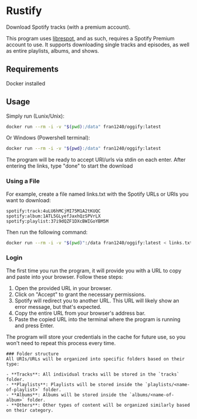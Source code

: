 # Rustify
Download Spotify tracks (with a premium account).

This program uses [librespot](https://github.com/librespot-org/librespot), and as such, requires a Spotify Premium account to use. It supports downloading single tracks and episodes, as well as entire playlists, albums, and shows.

## Requirements
Docker installed

## Usage
Simply run (Lunix/Unix):

```sh
docker run --rm -i -v "$(pwd):/data" fran1240/oggify:latest
```

Or Windows (Powershell terminal):

```sh
docker run --rm -i -v "${pwd}:/data" fran1240/oggify:latest
```
The program will be ready to accept URI/urls via stdin on each enter. After entering the links, type "done" to start the download

### Using a File
For example, create a file named links.txt with the Spotify URLs or URIs you want to download:
```
spotify:track:4uLU6hMCjMI75M1A2tKUQC
spotify:album:1ATL5GLyefJaxhQzSPVrLX
spotify:playlist:37i9dQZF1DXcBWIGoYBM5M
```
Then run the following command:
```sh
docker run --rm -i -v "$(pwd)":/data fran1240/oggify:latest < links.txt
```

### Login
The first time you run the program, it will provide you with a URL to copy and paste into your browser. Follow these steps:

1. Open the provided URL in your browser.
2. Click on "Accept" to grant the necessary permissions.
3. Spotify will redirect you to another URL. This URL will likely show an error message, but that's expected.
4. Copy the entire URL from your browser's address bar.
5. Paste the copied URL into the terminal where the program is running and press Enter.

The program will store your credentials in the cache for future use, so you won't need to repeat this process every time.

```
### Folder structure
All URIs/URLs will be organized into specific folders based on their type:

- **Tracks**: All individual tracks will be stored in the `tracks` folder.
- **Playlists**: Playlists will be stored inside the `playlists/<name-of-playlist>` folder.
- **Albums**: Albums will be stored inside the `albums/<name-of-album>` folder.
- **Others**: Other types of content will be organized similarly based on their category.
